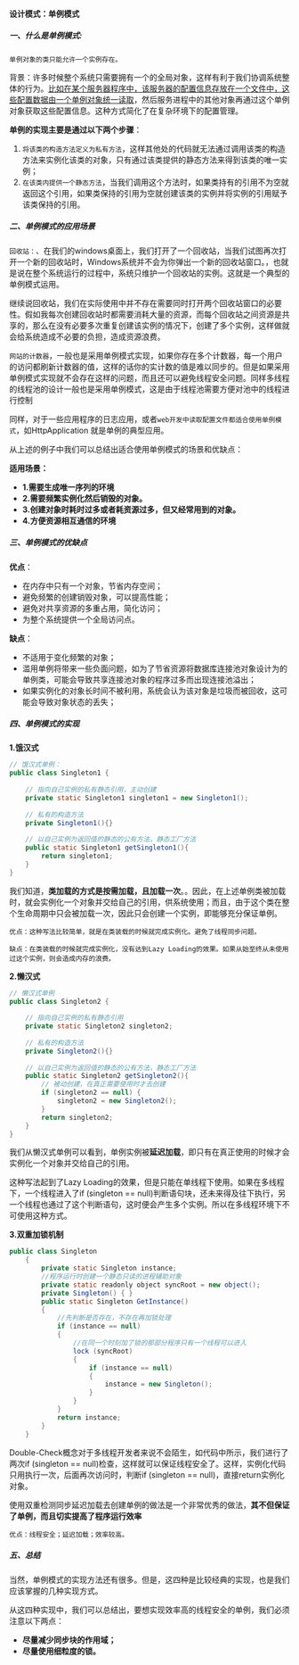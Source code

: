 #### 设计模式：单例模式

##### 一、什么是单例模式:

`单例对象的类只能允许一个实例存在。`

背景：许多时候整个系统只需要拥有一个的全局对象，这样有利于我们协调系统整体的行为。<u>比如在某个服务器程序中，该服务器的配置信息存放在一个文件中，这些配置数据由一个单例对象统一读取</u>，然后服务进程中的其他对象再通过这个单例对象获取这些配置信息。这种方式简化了在复杂环境下的配置管理。

**单例的实现主要是通过以下两个步骤**：

1. `将该类的构造方法定义为私有方法`，这样其他处的代码就无法通过调用该类的构造方法来实例化该类的对象，只有通过该类提供的静态方法来得到该类的唯一实例；
2. `在该类内提供一个静态方法`，当我们调用这个方法时，如果类持有的引用不为空就返回这个引用，如果类保持的引用为空就创建该类的实例并将实例的引用赋予该类保持的引用。

##### 二、单例模式的应用场景

 `回收站：`、在我们的windows桌面上，我们打开了一个回收站，当我们试图再次打开一个新的回收站时，Windows系统并不会为你弹出一个新的回收站窗口。，也就是说在整个系统运行的过程中，系统只维护一个回收站的实例。这就是一个典型的单例模式运用。

 继续说回收站，我们在实际使用中并不存在需要同时打开两个回收站窗口的必要性。假如我每次创建回收站时都需要消耗大量的资源，而每个回收站之间资源是共享的，那么在没有必要多次重复创建该实例的情况下，创建了多个实例，这样做就会给系统造成不必要的负担，造成资源浪费。

`网站的计数器`，一般也是采用单例模式实现，如果你存在多个计数器，每一个用户的访问都刷新计数器的值，这样的话你的实计数的值是难以同步的。但是如果采用单例模式实现就不会存在这样的问题，而且还可以避免线程安全问题。同样多线程的线程池的设计一般也是采用单例模式，这是由于线程池需要方便对池中的线程进行控制

 同样，对于一些应用程序的日志应用，或者`web开发中读取配置文件都适合使用单例模式`，如HttpApplication 就是单例的典型应用。

 从上述的例子中我们可以总结出适合使用单例模式的场景和优缺点： 

  **适用场景：**

- **1.需要生成唯一序列的环境**
- **2.需要频繁实例化然后销毁的对象。**
- **3.创建对象时耗时过多或者耗资源过多，但又经常用到的对象。** 
- **4.方便资源相互通信的环境**

##### 三、单例模式的优缺点

**优点**：

- 在内存中只有一个对象，节省内存空间；
- 避免频繁的创建销毁对象，可以提高性能；
- 避免对共享资源的多重占用，简化访问；
- 为整个系统提供一个全局访问点。

**缺点**：

-  不适用于变化频繁的对象；
- 滥用单例将带来一些负面问题，如为了节省资源将数据库连接池对象设计为的单例类，可能会导致共享连接池对象的程序过多而出现连接池溢出；
- 如果实例化的对象长时间不被利用，系统会认为该对象是垃圾而被回收，这可能会导致对象状态的丢失；

##### 四、单例模式的实现

**1.饿汉式**

```java
// 饿汉式单例：
public class Singleton1 {
 
    // 指向自己实例的私有静态引用，主动创建
    private static Singleton1 singleton1 = new Singleton1();
 
    // 私有的构造方法
    private Singleton1(){}
 
    // 以自己实例为返回值的静态的公有方法，静态工厂方法
    public static Singleton1 getSingleton1(){
        return singleton1;
    }
}
```

我们知道，**类加载的方式是按需加载，且加载一次**。。因此，在上述单例类被加载时，就会实例化一个对象并交给自己的引用，供系统使用；而且，由于这个类在整个生命周期中只会被加载一次，因此只会创建一个实例，即能够充分保证单例。

`优点：这种写法比较简单，就是在类装载的时候就完成实例化。避免了线程同步问题。`

`缺点：在类装载的时候就完成实例化，没有达到Lazy Loading的效果。如果从始至终从未使用过这个实例，则会造成内存的浪费。`

**2.懒汉式**

```java
// 懒汉式单例
public class Singleton2 {
 
    // 指向自己实例的私有静态引用
    private static Singleton2 singleton2;
 
    // 私有的构造方法
    private Singleton2(){}
 
    // 以自己实例为返回值的静态的公有方法，静态工厂方法
    public static Singleton2 getSingleton2(){
        // 被动创建，在真正需要使用时才去创建
        if (singleton2 == null) {
            singleton2 = new Singleton2();
        }
        return singleton2;
    }
}
```

我们从懒汉式单例可以看到，单例实例被**延迟加载**，即只有在真正使用的时候才会实例化一个对象并交给自己的引用。

这种写法起到了Lazy Loading的效果，但是只能在单线程下使用。如果在多线程下，一个线程进入了if (singleton == null)判断语句块，还未来得及往下执行，另一个线程也通过了这个判断语句，这时便会产生多个实例。所以在多线程环境下不可使用这种方式。

**3.双重加锁机制**

```java
public class Singleton
    {
        private static Singleton instance;
        //程序运行时创建一个静态只读的进程辅助对象
        private static readonly object syncRoot = new object();
        private Singleton() { }
        public static Singleton GetInstance()
        {
            //先判断是否存在，不存在再加锁处理
            if (instance == null)
            {
                //在同一个时刻加了锁的那部分程序只有一个线程可以进入
                lock (syncRoot)
                {
                    if (instance == null)
                    {
                        instance = new Singleton();
                    }
                }
            }
            return instance;
        }
    }
```

Double-Check概念对于多线程开发者来说不会陌生，如代码中所示，我们进行了两次if (singleton == null)检查，这样就可以保证线程安全了。这样，实例化代码只用执行一次，后面再次访问时，判断if (singleton == null)，直接return实例化对象。

使用双重检测同步延迟加载去创建单例的做法是一个非常优秀的做法，**其不但保证了单例，而且切实提高了程序运行效率**

`优点：线程安全；延迟加载；效率较高。`

##### 五、总结

当然，单例模式的实现方法还有很多。但是，这四种是比较经典的实现，也是我们应该掌握的几种实现方式。

从这四种实现中，我们可以总结出，要想实现效率高的线程安全的单例，我们必须注意以下两点：

- **尽量减少同步块的作用域；**
- **尽量使用细粒度的锁。**